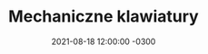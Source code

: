 ---
layout: post
title: 'Mechaniczne klawiatury'
description: 'Nie samym kodem człowiek żyje'
date:   2021-08-18 12:00:00 -0300
categories: start blog
by: 'JL'
icon: 'keyboard-o'
destlink: 'https://jlamch.net/mechkeyboards/'
questions:
---